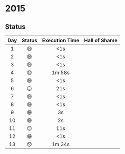 # 2015
## Status

| Day | Status | Execution Time | Hall of Shame |
| :---: | :---: | :---: | :--- |
| 1 | :smile: | <1s |
| 2 | :smile: | <1s |
| 3 | :smile: | <1s |
| 4 | :disappointed: | 1m 58s |
| 5 | :smile: | <1s |
| 6 | :expressionless: | 21s |
| 7 | :smile: | <1s |
| 8 | :smile: | <1s |
| 9 | :smile: | 3s |
| 10 | :smile: | 2s |
| 11 | :expressionless: | 11s |
| 12 | :smile: | <1s |
| 13 | :disappointed: | 1m 34s |
